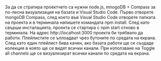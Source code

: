 За да се стратира проектчето са нужни node.js, mnogoDB + Compass за по-лесна визуализация на базата и Visual Studio Code.
Първо отворете mongoDB Compass, след което във Visual Studio Code отворете папката на проекта и в терминала напишете командата npm install. След като свърши инсталацията, проекта се стартира с npm start отново в терминала. На адрес http://localhost:3000 проекта би трябвало да работи. Плейлистите се ъплоадват чрез бутоните по средата на екрана. След като един плейлист бива качен, ако базата работи ще се създаде колекция в която ще се видят всички канали. При използване на Toggle all channels ще се визуализират всички канали по средата на екрана.
